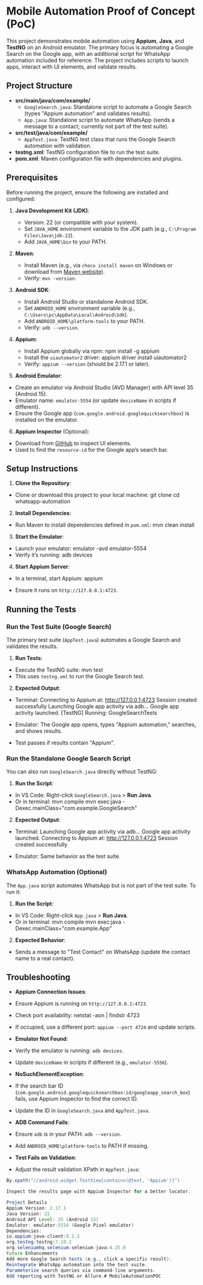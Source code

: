 # Mobile Automation Proof of Concept (PoC)

This project demonstrates mobile automation using **Appium**, **Java**, and **TestNG** on an Android emulator. The primary focus is automating a Google Search on the Google app, with an additional script for WhatsApp automation included for reference. The project includes scripts to launch apps, interact with UI elements, and validate results.

## Project Structure

- **src/main/java/com/example/**
  - `GoogleSearch.java`: Standalone script to automate a Google Search (types "Appium automation" and validates results).
  - `App.java`: Standalone script to automate WhatsApp (sends a message to a contact; currently not part of the test suite).
- **src/test/java/com/example/**
  - `AppTest.java`: TestNG test class that runs the Google Search automation with validation.
- **testng.xml**: TestNG configuration file to run the test suite.
- **pom.xml**: Maven configuration file with dependencies and plugins.

## Prerequisites

Before running the project, ensure the following are installed and configured:

1. **Java Development Kit (JDK)**:
   - Version: 22 (or compatible with your system).
   - Set `JAVA_HOME` environment variable to the JDK path (e.g., `C:\Program Files\Java\jdk-22`).
   - Add `JAVA_HOME\bin` to your PATH.

2. **Maven**:
   - Install Maven (e.g., via `choco install maven` on Windows or download from [Maven website](https://maven.apache.org/download.cgi)).
   - Verify: `mvn -version`.

3. **Android SDK**:
   - Install Android Studio or standalone Android SDK.
   - Set `ANDROID_HOME` environment variable (e.g., `C:\Users\pc\AppData\Local\Android\Sdk`).
   - Add `ANDROID_HOME\platform-tools` to your PATH.
   - Verify: `adb --version`.

4. **Appium**:
   - Install Appium globally via npm:  npm install -g appium
   - Install the `uiautomator2` driver:  appium driver install uiautomator2
   - Verify: `appium --version` (should be 2.17.1 or later).

5. **Android Emulator**:
- Create an emulator via Android Studio (AVD Manager) with API level 35 (Android 15).
- Emulator name: `emulator-5554` (or update `deviceName` in scripts if different).
- Ensure the Google app (`com.google.android.googlequicksearchbox`) is installed on the emulator.

6. **Appium Inspector** (Optional):
- Download from [GitHub](https://github.com/appium/appium-inspector/releases) to inspect UI elements.
- Used to find the `resource-id` for the Google app’s search bar.

## Setup Instructions

1. **Clone the Repository**:
- Clone or download this project to your local machine: git clone <repository-url>
cd whatsapp-automation


2. **Install Dependencies**:
- Run Maven to install dependencies defined in `pom.xml`:  mvn clean install


3. **Start the Emulator**:
- Launch your emulator:  emulator -avd emulator-5554
- Verify it’s running: adb devices


4. **Start Appium Server**:
- In a terminal, start Appium:  appium

- Ensure it runs on `http://127.0.0.1:4723`.

## Running the Tests

### Run the Test Suite (Google Search)
The primary test suite (`AppTest.java`) automates a Google Search and validates the results.

1. **Run Tests**:
- Execute the TestNG suite:  mvn test
- This uses `testng.xml` to run the Google Search test.

2. **Expected Output**:
- Terminal: Connecting to Appium at: http://127.0.0.1:4723
Session created successfully
Launching Google app activity via adb...
Google app activity launched.
[TestNG] Running:
GoogleSearchTests 

- Emulator: The Google app opens, types "Appium automation," searches, and shows results.
- Test passes if results contain "Appium".

### Run the Standalone Google Search Script
You can also run `GoogleSearch.java` directly without TestNG:

1. **Run the Script**:
- In VS Code: Right-click `GoogleSearch.java` > **Run Java**.
- Or in terminal:  mvn compile
mvn exec:java -Dexec.mainClass="com.example.GoogleSearch"


2. **Expected Output**:
- Terminal: Launching Google app activity via adb...
Google app activity launched.
Connecting to Appium at: http://127.0.0.1:4723
Session created successfully

- Emulator: Same behavior as the test suite.

### WhatsApp Automation (Optional)
The `App.java` script automates WhatsApp but is not part of the test suite. To run it:

1. **Run the Script**:
- In VS Code: Right-click `App.java` > **Run Java**.
- Or in terminal:  mvn compile
mvn exec:java -Dexec.mainClass="com.example.App"


2. **Expected Behavior**:
- Sends a message to "Test Contact" on WhatsApp (update the contact name to a real contact).

## Troubleshooting

- **Appium Connection Issues**:
- Ensure Appium is running on `http://127.0.0.1:4723`.
- Check port availability:  netstat -aon | findstr 4723

- If occupied, use a different port: `appium --port 4724` and update scripts.

- **Emulator Not Found**:
- Verify the emulator is running: `adb devices`.
- Update `deviceName` in scripts if different (e.g., `emulator-5556`).

- **NoSuchElementException**:
- If the search bar ID (`com.google.android.googlequicksearchbox:id/googleapp_search_box`) fails, use Appium Inspector to find the correct ID.
- Update the ID in `GoogleSearch.java` and `AppTest.java`.

- **ADB Command Fails**:
- Ensure `adb` is in your PATH: `adb --version`.
- Add `ANDROID_HOME\platform-tools` to PATH if missing.

- **Test Fails on Validation**:
- Adjust the result validation XPath in `AppTest.java`:
```java
By.xpath("//android.widget.TextView[contains(@text, 'Appium')]")

Inspect the results page with Appium Inspector for a better locator.

Project Details
Appium Version: 2.17.1
Java Version: 22
Android API Level: 35 (Android 15)
Emulator: emulator-5554 (Google Pixel emulator)
Dependencies:
io.appium:java-client:9.2.2
org.testng:testng:7.10.2
org.seleniumhq.selenium:selenium-java:4.25.0
Future Enhancements
Add more Google Search tests (e.g., click a specific result).
Reintegrate WhatsApp automation into the test suite.
Parameterize search queries via command-line arguments.
Add reporting with TestNG or Allure.#   M o b i l e A u t o m a t i o n P O C  
 